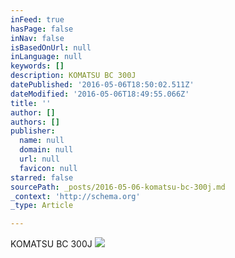 ```yaml
---
inFeed: true
hasPage: false
inNav: false
isBasedOnUrl: null
inLanguage: null
keywords: []
description: KOMATSU BC 300J
datePublished: '2016-05-06T18:50:02.511Z'
dateModified: '2016-05-06T18:49:55.066Z'
title: ''
author: []
authors: []
publisher:
  name: null
  domain: null
  url: null
  favicon: null
starred: false
sourcePath: _posts/2016-05-06-komatsu-bc-300j.md
_context: 'http://schema.org'
_type: Article

---
```

KOMATSU BC 300J
![](https://imgflo.herokuapp.com/graph/vahj1ThiexotieMo/35f8c5d465acf471c51ae7e7461cbfe6/passthrough.jpg?height=422&input=https%3A%2F%2Fthe-grid-user-content.s3-us-west-2.amazonaws.com%2F9444a3d7-0ad5-4cff-a753-ce841c1afc0c.jpg&width=750)
